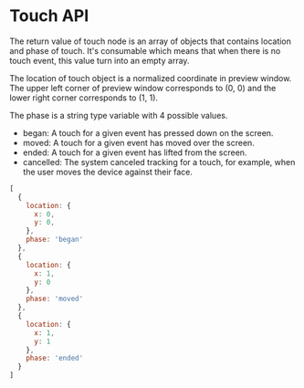 # Touch API

The return value of touch node is an array of objects that contains location and phase of touch. It's consumable which means that when there is no touch event, this value turn into an empty array. 

The location of touch object is a normalized coordinate in preview window. The upper left corner of preview window corresponds to (0, 0) and the lower right corner corresponds to (1, 1). 

The phase is a string type variable with 4 possible values.

- began: A touch for a given event has pressed down on the screen.
- moved: A touch for a given event has moved over the screen.
- ended: A touch for a given event has lifted from the screen.
- cancelled: The system canceled tracking for a touch, for example, when the user moves the device against their face.

```javascript
[
  {
    location: {
      x: 0,
      y: 0,
    },
    phase: 'began'
  },
  {
    location: {
      x: 1,
      y: 0
    },
    phase: 'moved'
  },
  {
    location: {
      x: 1,
      y: 1
    },
    phase: 'ended'
  }
]
```